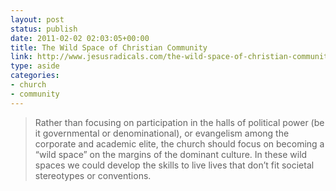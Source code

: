 ```yaml
---
layout: post
status: publish
date: 2011-02-02 02:03:05+00:00
title: The Wild Space of Christian Community
link: http://www.jesusradicals.com/the-wild-space-of-christian-community/
type: aside
categories:
- church
- community
---
```


> Rather than focusing on participation in the halls of political power (be it governmental or denominational), or evangelism among the corporate and academic elite, the church should focus on becoming a “wild space” on the margins of the dominant culture. In these wild spaces we could develop the skills to live lives that don’t fit societal stereotypes or conventions.
